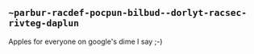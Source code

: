 ## `~parbur-racdef-pocpun-bilbud--dorlyt-racsec-rivteg-daplun`
Apples for everyone on google's dime I say ;-)